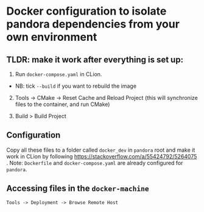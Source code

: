 # Docker configuration to isolate pandora dependencies from your own environment

## TLDR: make it work after everything is set up:

1. Run `docker-compose.yaml` in CLion.
  * NB: tick `--build` if you want to rebuild the image

2. Tools -> CMake -> Reset Cache and Reload Project (this will synchronize files to the container, and run CMake)

3. Build > Build Project

## Configuration

Copy all these files to a folder called `docker_dev` in `pandora` root and make it work in CLion by following https://stackoverflow.com/a/55424792/5264075 . Note: `Dockerfile` and `docker-compose.yaml` are already configured for `pandora`.

## Accessing files in the `docker-machine`

`Tools -> Deployment -> Browse Remote Host`
